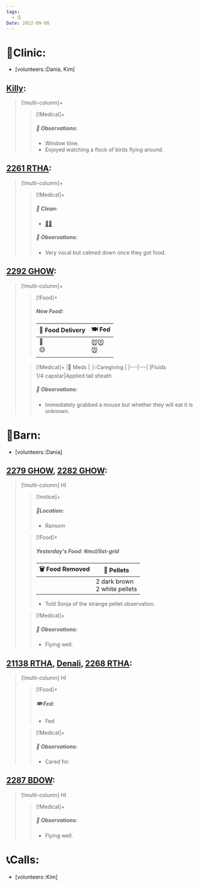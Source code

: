 ```yaml
---
tags:
  - 🗒️
Date: 2022-09-08
---
```


# 🏥Clinic:
- [volunteers::Dania, Kim]

## [Killy](../RARE%20Birds/Ed%20Birds/Killy.md):
> [!multi-column]+
>
>> [!Medical]+
>> ##### 🔭 Observations:
>> - Window time.
>> - Enjoyed watching a flock of birds flying around.

## [2261 RTHA](../RARE%20Birds/2261%20RTHA.md):
> [!multi-column]+
>
>> [!Medical]+
>>##### 🫧 Clean:
>> - [🧼➗](../Admin/Codes/Cleaned%20with%20divider.md)
>>
>> ##### 🔭 Observations:
>> - Very vocal but calmed down once they got food.
>>

## [2292 GHOW](../RARE%20Birds/2292%20GHOW.md):
> [!multi-column]+
>
>> [!Food]+
>> ##### New Food:
>> |🚚 Food Delivery| 🍽️ Fed|
>> |---|---|
>>|🫱 <br> 🟡|🐭🐭 <br> 🐭
>
>> [!Medical]+
>> |💊 Meds | 🩺Caregiving |
>> |---|---|
>> |Fluids <br> 1/4 capstar|Applied tail sheath
>>
>> ##### 🔭 Observations:
>> - Immediately grabbed a mouse but whether they will eat it is unknown.

# 🏡Barn:
- [volunteers::Dania]

## [2279 GHOW](../RARE%20Birds/2279%20GHOW.md), [2282 GHOW](../RARE%20Birds/2282%20GHOW.md):
> [!multi-column] HI
>
>> [!notice]+
>> ##### 📍Location:
>> - Ransom
>>
>
>> [!Food]+
>> ##### Yesterday's Food: #mcl/list-grid
>> |🗑️ Food Removed| 💩 Pellets
>> |---|---|
>>||2 dark brown <br> 2 white pellets|
>>- Told Sonja of the strange pellet observation.
>>
>
>> [!Medical]+
>> ##### 🔭 Observations:
>> - Flying well.

## [21138 RTHA](../RARE%20Birds/21138%20RTHA.md), [Denali](../RARE%20Birds/Ed%20Birds/Denali.md), [2268 RTHA](../RARE%20Birds/2268%20RTHA.md):
> [!multi-column] HI
>
>> [!Food]+
>> ##### 🍽️ Fed:
>> - Fed
>
>> [!Medical]+
>> ##### 🔭 Observations:
>> - Cared for.

## [2287 BDOW](../RARE%20Birds/2287%20BDOW.md):
> [!multi-column] HI
>
>> [!Medical]+
>> ##### 🔭 Observations:
>> - Flying well.

# 📞Calls:
- [volunteers::Kim]
